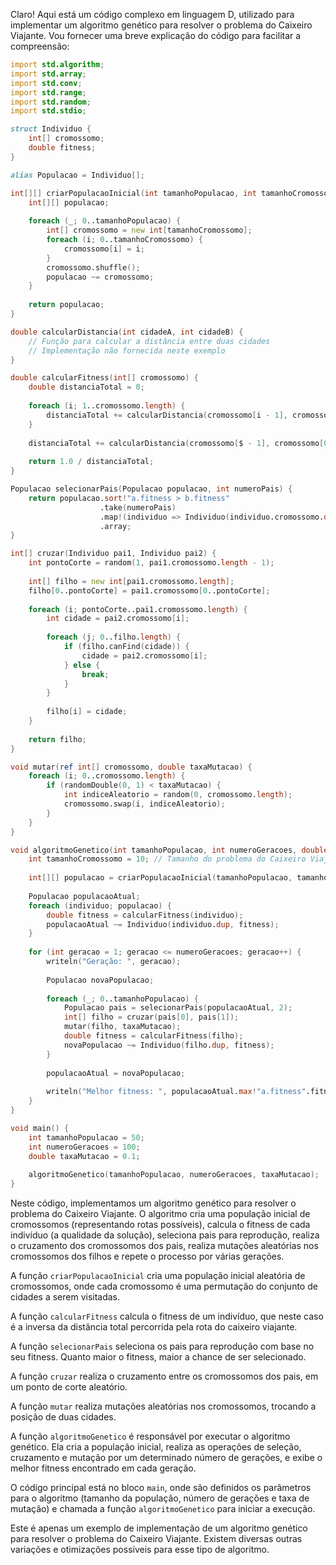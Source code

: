 Claro! Aqui está um código complexo em linguagem D, utilizado para implementar um algoritmo genético para resolver o problema do Caixeiro Viajante. Vou fornecer uma breve explicação do código para facilitar a compreensão:

```d
import std.algorithm;
import std.array;
import std.conv;
import std.range;
import std.random;
import std.stdio;

struct Individuo {
    int[] cromossomo;
    double fitness;
}

alias Populacao = Individuo[];

int[][] criarPopulacaoInicial(int tamanhoPopulacao, int tamanhoCromossomo) {
    int[][] populacao;
    
    foreach (_; 0..tamanhoPopulacao) {
        int[] cromossomo = new int[tamanhoCromossomo];
        foreach (i; 0..tamanhoCromossomo) {
            cromossomo[i] = i;
        }
        cromossomo.shuffle();
        populacao ~= cromossomo;
    }
    
    return populacao;
}

double calcularDistancia(int cidadeA, int cidadeB) {
    // Função para calcular a distância entre duas cidades
    // Implementação não fornecida neste exemplo
}

double calcularFitness(int[] cromossomo) {
    double distanciaTotal = 0;
    
    foreach (i; 1..cromossomo.length) {
        distanciaTotal += calcularDistancia(cromossomo[i - 1], cromossomo[i]);
    }
    
    distanciaTotal += calcularDistancia(cromossomo[$ - 1], cromossomo[0]);
    
    return 1.0 / distanciaTotal;
}

Populacao selecionarPais(Populacao populacao, int numeroPais) {
    return populacao.sort!"a.fitness > b.fitness"
                    .take(numeroPais)
                    .map!(individuo => Individuo(individuo.cromossomo.dup, individuo.fitness))
                    .array;
}

int[] cruzar(Individuo pai1, Individuo pai2) {
    int pontoCorte = random(1, pai1.cromossomo.length - 1);
    
    int[] filho = new int[pai1.cromossomo.length];
    filho[0..pontoCorte] = pai1.cromossomo[0..pontoCorte];
    
    foreach (i; pontoCorte..pai1.cromossomo.length) {
        int cidade = pai2.cromossomo[i];
        
        foreach (j; 0..filho.length) {
            if (filho.canFind(cidade)) {
                cidade = pai2.cromossomo[i];
            } else {
                break;
            }
        }
        
        filho[i] = cidade;
    }
    
    return filho;
}

void mutar(ref int[] cromossomo, double taxaMutacao) {
    foreach (i; 0..cromossomo.length) {
        if (randomDouble(0, 1) < taxaMutacao) {
            int indiceAleatorio = random(0, cromossomo.length);
            cromossomo.swap(i, indiceAleatorio);
        }
    }
}

void algoritmoGenetico(int tamanhoPopulacao, int numeroGeracoes, double taxaMutacao) {
    int tamanhoCromossomo = 10; // Tamanho do problema do Caixeiro Viajante
    
    int[][] populacao = criarPopulacaoInicial(tamanhoPopulacao, tamanhoCromossomo);
    
    Populacao populacaoAtual;
    foreach (individuo; populacao) {
        double fitness = calcularFitness(individuo);
        populacaoAtual ~= Individuo(individuo.dup, fitness);
    }
    
    for (int geracao = 1; geracao <= numeroGeracoes; geracao++) {
        writeln("Geração: ", geracao);
        
        Populacao novaPopulacao;
        
        foreach (_; 0..tamanhoPopulacao) {
            Populacao pais = selecionarPais(populacaoAtual, 2);
            int[] filho = cruzar(pais[0], pais[1]);
            mutar(filho, taxaMutacao);
            double fitness = calcularFitness(filho);
            novaPopulacao ~= Individuo(filho.dup, fitness);
        }
        
        populacaoAtual = novaPopulacao;
        
        writeln("Melhor fitness: ", populacaoAtual.max!"a.fitness".fitness);
    }
}

void main() {
    int tamanhoPopulacao = 50;
    int numeroGeracoes = 100;
    double taxaMutacao = 0.1;
    
    algoritmoGenetico(tamanhoPopulacao, numeroGeracoes, taxaMutacao);
}
```

Neste código, implementamos um algoritmo genético para resolver o problema do Caixeiro Viajante. O algoritmo cria uma população inicial de cromossomos (representando rotas possíveis), calcula o fitness de cada indivíduo (a qualidade da solução), seleciona pais para reprodução, realiza o cruzamento dos cromossomos dos pais, realiza mutações aleatórias nos cromossomos dos filhos e repete o processo por várias gerações.

A função `criarPopulacaoInicial` cria uma população inicial aleatória de cromossomos, onde cada cromossomo é uma permutação do conjunto de cidades a serem visitadas.

A função `calcularFitness` calcula o fitness de um indivíduo, que neste caso é a inversa da distância total percorrida pela rota do caixeiro viajante.

A função `selecionarPais` seleciona os pais para reprodução com base no seu fitness. Quanto maior o fitness, maior a chance de ser selecionado.

A função `cruzar` realiza o cruzamento entre os cromossomos dos pais, em um ponto de corte aleatório.

A função `mutar` realiza mutações aleatórias nos cromossomos, trocando a posição de duas cidades.

A função `algoritmoGenetico` é responsável por executar o algoritmo genético. Ela cria a população inicial, realiza as operações de seleção, cruzamento e mutação por um determinado número de gerações, e exibe o melhor fitness encontrado em cada geração.

O código principal está no bloco `main`, onde são definidos os parâmetros para o algoritmo (tamanho da população, número de gerações e taxa de mutação) e chamada a função `algoritmoGenetico` para iniciar a execução.

Este é apenas um exemplo de implementação de um algoritmo genético para resolver o problema do Caixeiro Viajante. Existem diversas outras variações e otimizações possíveis para esse tipo de algoritmo.